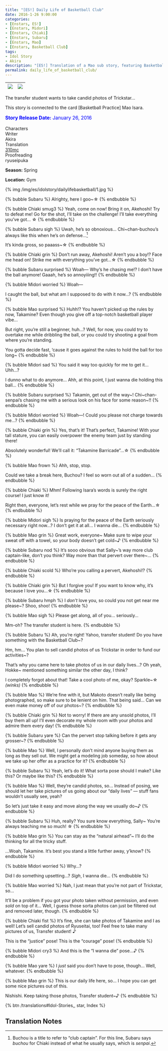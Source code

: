 ```yaml
---
title: "[ES!] Daily Life of Basketball Club"
date: 2016-1-26 9:00:00
categories:
- [Enstars, ES!]
- [Enstars, Midori]
- [Enstars, Chiaki]
- [Enstars, Subaru]
- [Enstars, Mao]
- [Enstars, Basketball Club]
tags:
- Idol Story
- Akira
description: "[ES!] Translation of a Mao sub story, featuring Basketball Club. The transfer student wants to take candid photos of Trickstar…"
permalink: daily_life_of_basketball_club/
---
```


![](/img/es/idolstory/dailylifebasketball/c1.jpg)|![](/img/es/idolstory/dailylifebasketball/c2.jpg)
:-:|:-:

The transfer student wants to take candid photos of Trickstar…

This story is connected to the card [Basketball Practice] Mao Isara.

<p style="color:blue;font-size:110%;"><b>Story Release Date:</b> January 26, 2016</p>

<div class="three-wrapper" style="--storyColor:#965e7d;--storyColor-rgb:150,94,125;--storyColor-h:326.8;--storyColor-s: 23%;--storyColor-l:47.8%;">
    <div class="info-area">
        <div class="info">
            <div class="info-item characters">
                <div class="label">
                    Characters
                </div>
                <div class="value">
								<a href="/categories/Enstars/Mao" character="Mao"></a>
								<a href="/categories/Enstars/Subaru" character="Subaru"></a>
                <a href="/categories/Enstars/Chiaki" character="Chiaki"></a>
								<a href="/categories/Enstars/Midori" character="Midori"></a>
                </div>
            </div>
            <div class="info-item one">
                <div class="label">
                    Writer
                </div>
                <div class="value">
                    Akira
                </div>
            </div>
            <div class="info-item two">
                <div class="label">
                    Translation
                </div>
                <div class="value">
                    <a href="/about">310mc</a>
                </div>
            </div>
            <div class="info-item three">
                <div class="label">
                   Proofreading
                </div>
                <div class="value">
                    ryuseipuka
                </div>
            </div>
        </div>
    </div>
</div>

<!-- more -->

<div class="msr-season spring">
    <p><span><b>Season:</b> Spring</span></p>
</div>

<div class="msr-location">
    <p><span><b>Location:</b> Gym</span></p>
</div>

{% img /img/es/idolstory/dailylifebasketball/1.jpg %}

{% bubble Subaru %}
Alrighty, here I goo~☆
{% endbubble %}

{% bubble Chiaki smug3 %}
Yeah, come on now! Bring it on, Akehoshi! Try to defeat me! Go for the shot, I’ll take on the challenge! I’ll take everything you’ve got… ☆
{% endbubble %}

{% bubble Subaru sigh %}
Uwah, he’s so obnoxious… Chi~chan-buchou’s always like this when he’s on defense…[^1]

It’s kinda gross, so paaass~☆
{% endbubble %}

{% bubble Chiaki grin %}
Don’t run away, Akehoshi! Aren’t you a boy!? Face me head on! Strike me with everything you’ve got…☆
{% endbubble %}

{% bubble Subaru surprised %}
Woah— Why’s he chasing me!? I don’t have the ball anymore! Gaaah, he’s so annoyiiing!!
{% endbubble %}

{% bubble Midori worried %}
Woah—

I caught the ball, but what am I supposed to do with it now…?
{% endbubble %}

{% bubble Mao surprised %}
Huhh!? You haven’t picked up the rules by now, Takamine? Even though you give off a top-notch basketball player vibe…

But right, you’re still a beginner, huh…? Well, for now, you could try to overtake me while dribbling the ball, or you could try shooting a goal from where you’re standing.

You gotta decide fast, ‘cause it goes against the rules to hold the ball for too long~
{% endbubble %}

{% bubble Midori sad %}
You said it way too quickly for me to get it… Uhh…?

I dunno what to do anymore… Ahh, at this point, I just wanna die holding this ball…
{% endbubble %}

{% bubble Subaru surprised %}
Takamin, get out of the way\~! Chi\~chan-senpai’s chasing me with a serious look on his face for some reason\~!!
{% endbubble %}

{% bubble Midori worried %}
Woah—! Could you please not charge towards me…?
{% endbubble %}

{% bubble Chiaki grin %}
Yes, that’s it! That’s perfect, Takamine! With your tall stature, you can easily overpower the enemy team just by standing there!

Absolutely wonderful! We’ll call it: “Takamine Barricade”…☆
{% endbubble %}

{% bubble Mao frown %}
Ahh, stop, stop.

Could we take a break here, Buchou? I feel so worn out all of a sudden…
{% endbubble %}

{% bubble Chiaki %}
Mhm! Following Isara’s words is surely the right course! I just know it!

Right then, everyone, let’s rest while we pray for the peace of the Earth…☆
{% endbubble %}

{% bubble Midori sigh %}
Is praying for the peace of the Earth seriously necessary right now…? I don’t get it at all… I wanna die…
{% endbubble %}

{% bubble Mao grin %}
Great work, everyone\~ Make sure to wipe your sweat off with a towel, so your body doesn’t get cold\~♪
{% endbubble %}

{% bubble Subaru nod %}
It’s sooo obvious that Sally\~’s way more club captain-like, don’t you think? Way more than that pervert over there\~…
{% endbubble %}

{% bubble Chiaki scold %}
Who’re you calling a pervert, Akehoshi!?
{% endbubble %}

{% bubble Chiaki grin %}
But I forgive you! If you want to know why, it’s because I love you…☆
{% endbubble %}

{% bubble Subaru hmph %}
I *don’t* love you, so could you not get near me please~? Shoo, shoo!
{% endbubble %}

{% bubble Mao sigh %}
Please get along, all of you… seriously…

Mm-oh? The transfer student is here.
{% endbubble %}

{% bubble Subaru %}
Ah, you’re right! Yahoo, transfer student! Do you have something with the Basketball Club~?

Hm, hm… You plan to sell candid photos of us Trickstar in order to fund our activities~?

That’s why you came here to take photos of us in our daily lives…? Oh yeah, Hokke~ mentioned something similar the other day, I think?

I completely forgot about that! Take a cool photo of me, okay? Sparkle~☆ *<th>(winks)</th>*
{% endbubble %}

{% bubble Mao %}
We’re fine with it, but Makoto doesn’t really like being photographed, so make sure to be lenient on him. That being said… Can we even make money off of our photos~?
{% endbubble %}

{% bubble Chiaki grin %}
Not to worry! If there are any unsold photos, I’ll buy them all up! I’ll even decorate my whole room with your photos and admire them every day!
{% endbubble %}

{% bubble Subaru yare %}
Can the pervert stop talking before it gets any grosser~?
{% endbubble %}

{% bubble Mao %}
Well, I personally don’t mind anyone buying them as long as they sell out. We might get a modeling job someday, so how about we take up her offer as a practice for it?
{% endbubble %}

{% bubble Subaru %}
Yeah, let’s do it! What sorta pose should I make? Like this? Or maybe like this?
{% endbubble %}

{% bubble Mao %}
Well, they’re candid photos, so… Instead of posing, we should let her take pictures of us going about our “daily lives” — stuff fans wouldn’t usually see, yeah?

So let’s just take it easy and move along the way we usually do~♪
{% endbubble %}

{% bubble Subaru %}
Huh, really? You sure know everything, Sally~ You’re always teaching me so much! ☆
{% endbubble %}

{% bubble Mao grin %}
You can stay as the “natural airhead”~ I’ll do the thinking for all the tricky stuff.

…Woah, Takamine. It’s best you stand a little further away, y’know?
{% endbubble %}

{% bubble Midori worried %}
Why…?

Did I do something upsetting…? <em>Sigh</em>, I wanna die…
{% endbubble %}

{% bubble Mao worried %}
Nah, I just mean that you’re not part of Trickstar, so…

It’ll be a problem if you got your photo taken without permission, and even <em>sold</em> on top of it… Well, I guess those sorta photos can just be filtered out and removed later, though.
{% endbubble %}

{% bubble Chiaki fist %}
It’s fine, she can take photos of Takamine and I as well! Let’s sell candid photos of Ryuseitai, too! Feel free to take many pictures of us, Transfer student! ♪

This is the “justice” pose! This is the “courage” pose!
{% endbubble %}

{% bubble Midori cry3 %}
And this is the “I wanna die” pose…♪
{% endbubble %}

{% bubble Mao yare %}
I <em>just</em> said you don’t have to pose, though… Well, whatever.
{% endbubble %}

{% bubble Mao grin %}
This is our daily life here, so… I hope you can get some nice pictures out of this.

Nishishi. Keep taking those photos, Transfer student~♪
{% endbubble %}

<div toc>{% btn /translations#Idol-Stories,, star, Index %}</div>

## Translation Notes

[^1]: Buchou is a title to refer to “club captain”. For this line, Subaru says <em>buchou</em> for Chiaki instead of what he usually says, which is <em>senpai</em>.
